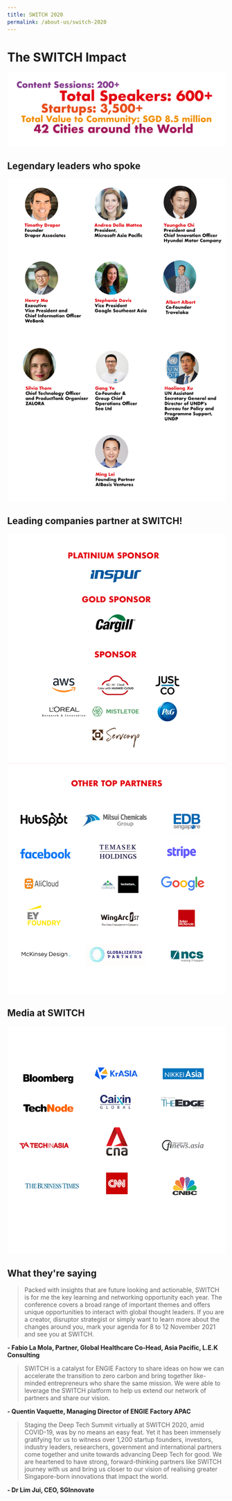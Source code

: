 ```yaml
---
title: SWITCH 2020
permalink: /about-us/switch-2020
---
```

# The SWITCH Impact
![](/images/impact-02.jpg)

## Legendary leaders who spoke
![](/images/ISOMER%20pages-SPEAKERS-01.jpg)

## Leading companies partner at SWITCH!
![](/images/platimun%20sponsors.jpg)
![](/images/other%20top%20partners.jpg)

## Media at SWITCH
![](/images/media%20partners.jpg)

## What they're saying

> Packed with insights that are future looking and actionable, SWITCH is for me the key learning and networking opportunity each year. The conference covers a broad range of important themes and offers unique opportunities to interact with global thought leaders. If you are a creator, disruptor strategist or simply want to learn more about the changes around you, mark your agenda for 8 to 12 November 2021 and see you at SWITCH.

**- Fabio La Mola, Partner, Global Healthcare Co-Head, Asia Pacific, L.E.K Consulting**

> SWITCH is a catalyst for ENGIE Factory to share ideas on how we can accelerate the transition to zero carbon and bring together like-minded entrepreneurs who share the same mission. We were able to leverage the SWITCH platform to help us extend our network of partners and share our vision.

**- Quentin Vaquette, Managing Director of ENGIE Factory APAC**

> Staging the Deep Tech Summit virtually at SWITCH 2020, amid COVID-19, was by no means an easy feat. Yet it has been immensely gratifying for us to witness over 1,200 startup founders, investors, industry leaders, researchers, government and international partners come together and unite towards advancing Deep Tech for good. We are heartened to have strong, forward-thinking partners like SWITCH journey with us and bring us closer to our vision of realising greater Singapore-born innovations that impact the world.

**- Dr Lim Jui, CEO, SGInnovate**